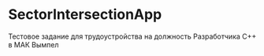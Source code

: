 # SectorIntersectionApp
Тестовое задание для трудоустройства на должность Разработчика C++ в МАК Вымпел
